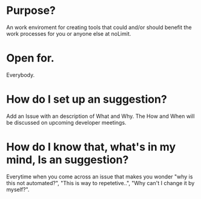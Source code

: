 # Purpose?

An work enviroment for creating tools that could and/or should benefit the work processes for you or anyone else at noLimit.

# Open for.

Everybody.

# How do I set up an suggestion?

Add an Issue with an description of What and Why. The How and When will be discussed on upcoming developer meetings.

# How do I know that, what's in my mind, Is an suggestion?

Everytime when you come across an issue that makes you wonder "why is this not automated?", "This is way to repetetive..", "Why can't I change it by myself?". 
